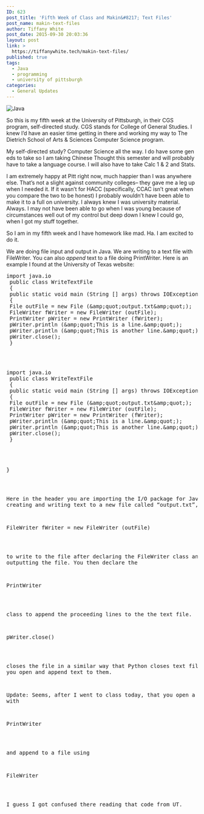 ```yaml
---
ID: 623
post_title: 'Fifth Week of Class and Makin&#8217; Text Files'
post_name: makin-text-files
author: Tiffany White
post_date: 2015-09-30 20:03:36
layout: post
link: >
  https://tiffanywhite.tech/makin-text-files/
published: true
tags:
  - Java
  - programming
  - university of pittsburgh
categories:
  - General Updates
---
```

<img class="aligncenter" src="http://helloburgh.me/wp-content/uploads/2015/09/wpid-BufferedReader-in-Java.jpg" alt="Java" />

So this is my fifth week at the University of Pittsburgh, in their CGS program, self-directed study. CGS stands for College of General Studies. I knew I’d have an easier time getting in there and working my way to The Dietrich School of Arts &amp; Sciences Computer Science program.

My self-directed study? Computer Science all the way. I do have some gen eds to take so I am taking Chinese Thought this semester and will probably have to take a language course. I will also have to take Calc 1 &amp; 2 and Stats.

I am extremely happy at Pitt right now, much happier than I was anywhere else. That’s not a slight against community colleges– they gave me a leg up when I needed it. If it wasn’t for HACC (specifically, CCAC isn’t great when you compare the two to be honest) I probably wouldn’t have been able to make it to a full on university. I always knew I was university material. Always. I may not have been able to go when I was young because of circumstances well out of my control but deep down I knew I could go, when I got my stuff together.

So I am in my fifth week and I have homework like mad. Ha. I am excited to do it.

We are doing file input and output in Java. We are writing to a text file with FileWriter. You can also <em>append</em> text to a file doing PrintWriter. Here is an example I found at the University of Texas website:



<pre class="lang:java decode:1 " >import java.io
 public class WriteTextFile
 {
 public static void main (String [] args) throws IOException
 {
 File outFile = new File (&amp;amp;quot;output.txt&amp;amp;quot;);
 FileWriter fWriter = new FileWriter (outFile);
 PrintWriter pWriter = new PrintWriter (fWriter);
 pWriter.println (&amp;amp;quot;This is a line.&amp;amp;quot;);
 pWriter.println (&amp;amp;quot;This is another line.&amp;amp;quot;);
 pWriter.close();
 }



<pre class="lang:java decode:1 " >import java.io
 public class WriteTextFile
 {
 public static void main (String [] args) throws IOException
 {
 File outFile = new File (&amp;amp;quot;output.txt&amp;amp;quot;);
 FileWriter fWriter = new FileWriter (outFile);
 PrintWriter pWriter = new PrintWriter (fWriter);
 pWriter.println (&amp;amp;quot;This is a line.&amp;amp;quot;);
 pWriter.println (&amp;amp;quot;This is another line.&amp;amp;quot;);
 pWriter.close();
 }




}</pre>

Here in the header you are importing the I/O package for Java and creating and writing text to a new file called “output.txt”, using

<pre class="lang:java decode:1 " >FileWriter fWriter = new FileWriter (outFile)</pre>

to write to the file after declaring the FileWriter class and then outputting the file. You then declare the

<pre class="lang:java decode:1 " >PrintWriter</pre>

class to append the proceeding lines to the the text file.

<pre class="lang:java decode:1 " >pWriter.close()</pre>

closes the file in a similar way that Python closes text files after you open and append text to them.

Update: Seems, after I went to class today, that you open a file with

<pre class="lang:java decode:1 " >PrintWriter</pre>

and append to a file using

<pre class="lang:java decode:1 " >FileWriter</pre>

I guess I got confused there reading that code from UT.